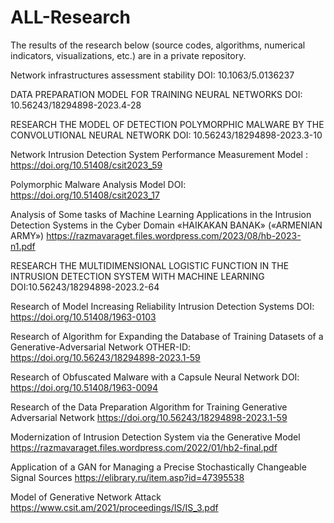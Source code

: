 # ALL-Research
The results of the research below (source codes, algorithms, numerical indicators, visualizations, etc.) are in a private repository.


Network infrastructures assessment stability
DOI: 10.1063/5.0136237 
 
DATA PREPARATION MODEL FOR TRAINING NEURAL NETWORKS
DOI: 10.56243/18294898-2023.4-28
 
RESEARCH THE MODEL OF DETECTION POLYMORPHIC MALWARE BY THE CONVOLUTIONAL NEURAL NETWORK
DOI: 10.56243/18294898-2023.3-10
 
Network Intrusion Detection System Performance Measurement Model
: https://doi.org/10.51408/csit2023_59
 
Polymorphic Malware Analysis Model
DOI: https://doi.org/10.51408/csit2023_17 

Analysis of Some tasks of Machine Learning Applications in the Intrusion Detection Systems in the Cyber Domain
«HAIKAKAN BANAK» («ARMENIAN ARMY»)
https://razmavaraget.files.wordpress.com/2023/08/hb-2023-n1.pdf 

RESEARCH THE MULTIDIMENSIONAL LOGISTIC FUNCTION IN THE INTRUSION DETECTION SYSTEM WITH MACHINE LEARNING
    DOI:10.56243/18294898-2023.2-64 

Research of Model Increasing Reliability Intrusion Detection Systems
DOI: https://doi.org/10.51408/1963-0103

Research of Algorithm for Expanding the Database of Training Datasets of a Generative-Adversarial Network
OTHER-ID: https://doi.org/10.56243/18294898-2023.1-59

Research of Obfuscated Malware with a Capsule Neural Network
DOI: https://doi.org/10.51408/1963-0094

Research of the Data Preparation Algorithm for Training Generative Adversarial Network
https://doi.org/10.56243/18294898-2023.1-59  

Modernization of Intrusion Detection System via the Generative Model
https://razmavaraget.files.wordpress.com/2022/01/hb2-final.pdf  

Application of a GAN for Managing a Precise Stochastically Changeable Signal Sources
https://elibrary.ru/item.asp?id=47395538  

Model of Generative Network Attack
https://www.csit.am/2021/proceedings/IS/IS_3.pdf     
 
